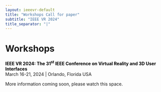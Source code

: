 ```yaml
---
layout: ieeevr-default
title: "Workshops Call for paper"
subtitle: "IEEE VR 2024"
title_separator: "|"
---
```

<!-- Style Sheet for table-->

<div>
    <h1 id="call-for-workshop-papers"> Workshops</h1>
    <p>
        <strong style="color: black">IEEE VR 2024: The 31<sup>st</sup> IEEE Conference on Virtual Reality and 3D User Interfaces</strong><br />
            March 16-21, 2024 | Orlando, Florida USA
    </p>
    <p>
        More information coming soon, please watch this space.
    </p>
    <script>
</div>
 <script> /***

<div>
   
    <p>
        IEEE VR 2024 seeks high-quality contributions to the following 18 workshops. 
        <!-- These will be held virtually on March 12<sup>th</sup>-13<sup>th</sup>.  -->
        For more details, see each workshop's Call for Papers below.
    </p>
    
    <table class="styled-table">

        <tr>
            <th>Workshops</th>
        </tr>
        {% for workshop in site.data.workshops %}
        <tr>
            <td style="font-size: 0.9em;"><a href="#{{ workshop.id }}">{{ workshop.title }}</a></td>
        </tr>
        {% endfor %}
    </table>

    <!-- ------------------------------------------------MASSXR-------------------------------------------------------- -->

    <h2 id="MASSXR"> Multi-modal Affective and Social Behavior Analysis and Synthesis in Extended Reality (MASSXR) </h2>
    <!-- TAKE ME TO THE EVENT START -->
    <!--{% for event in site.data.events %}
    {% if event.id == 'ANIVAE' %}
    {% if event.location %}
    <div class="notice--info">
        <strong style="padding-bottom: 5px;">Take me to the event:</strong>
        <p>
            <strong style="color: black;">Virbela Location:</strong> {{ event.location }} (<a href="/2021/attend/virbela-instructions/#map">MAP</a>)

            {% if event.stream-url %}
            <br />
            {% if event.aindanaoaconteceu %}
            <strong style="color: black;">Watch video stream live:</strong> <a href="{{ event.stream-url }}" target="_blank">HERE</a>
            {% else %}
            <strong style="color: black;">Watch the recorded video stream:</strong> <a href="{{ event.stream-url }}" target="_blank">HERE</a>
            {% endif %}
            {% endif %}
            {% if event.discordurl %}
            <br />
            <strong style="color: black;">Discord Channel:</strong> <a href="https://{{ event.discordurl }}" target="_blank">Open in Browser</a>, <a href="discord://{{ event.discordurl }}">Open in App</a> (Participants only)
            {% endif %}
            {% endif %}
        </p>
    </div>
    {% endif %}
    {% endfor %}-->
    <!-- TAKE ME TO THE EVENT END-->
    
    <p>
        <strong style="color:black;">Website:</strong> <a href="https://sites.google.com/view/massxrworkshop2023" target="_blank">https://sites.google.com/view/massxrworkshop2023</a>
    </p>
    <ul>
        <li> Submission deadline: 9<sup>th</sup> January 2023 </li>
        <li> Notification of results: 20<sup>th</sup> January 2023 </li>
        <li> Camera-ready submission due: 27<sup>rd</sup> January 2023 </li>
    </ul>
    <p>
        The objective of this workshop on Multi-modal Affective and Social Behavior Analysis and Synthesis in Extended Reality is to bring together researchers and practitioners working in the field of social and affective computing with the ones on 3D computer vision and computer graphics/animation and discuss the current state and future directions, opportunities, and challenges. The workshop aims to establish a new platform for the development of immersive embodied intelligence at the intersection of Artificial intelligence (AI) and Extended Reality (XR). We expect that the workshop will provide an opportunity for researchers to develop new techniques and will lead to new collaboration among the participants. 
    </p>
    <p>
        <strong style="color:black;">Principal Organizer:</strong> Zerrin Yumak
    </p>

    <!-- ------------------------------------------------VR4Exergame-------------------------------------------------------- -->

    <h2 id="VR4Exergame"> First Workshop on VR for Exergaming (VR4Exergame) </h2>
    <!-- TAKE ME TO THE EVENT START -->
    <!--{% for event in site.data.events %}
    {% if event.id == 'PrXR' %}
    {% if event.location %}
    <div class="notice--info">
        <strong style="padding-bottom: 5px;">Take me to the event:</strong>
        <p>
            <strong style="color: black;">Virbela Location:</strong> {{ event.location }} (<a href="/2021/attend/virbela-instructions/#map">MAP</a>)

            {% if event.stream-url %}
            <br />
            {% if event.aindanaoaconteceu %}
            <strong style="color: black;">Watch video stream live:</strong> <a href="{{ event.stream-url }}" target="_blank">HERE</a>
            {% else %}
            <strong style="color: black;">Watch the recorded video stream:</strong> <a href="{{ event.stream-url }}" target="_blank">HERE</a>
            {% endif %}
            {% endif %}
            {% if event.discordurl %}
            <br />
            <strong style="color: black;">Discord Channel:</strong> <a href="https://{{ event.discordurl }}" target="_blank">Open in Browser</a>, <a href="discord://{{ event.discordurl }}">Open in App</a> (Participants only)
            {% endif %}
            {% endif %}
        </p>
    </div>
    {% endif %}
    {% endfor %}-->
    <!-- TAKE ME TO THE EVENT END-->
    
    <p>
        <strong style="color:black;">Website:</strong> <a href="https://altecresearch.com/vr4exergame/" target="_blank">https://altecresearch.com/vr4exergame/</a>
    </p>
    <ul>
        <li> Submission deadline: 6<sup>th</sup> January 2023 </li>
        <li> Notification of results: 20<sup>th</sup> January 2023 </li>
        <li> Camera-ready submission due: 3<sup>rd</sup> February 2023 </li>
    </ul>
    <p>
        VR exergames have potential to enable a broad spectrum of users to participate in fitness and rehabilitation activities in immersive social environments. Yet, consumer grade VR systems show only limited ability to realize the adoption of VR exergaming at such scale. Key challenges to enable VR as an engaging, interactive and social alternative to existing practices include – therapeutic benefits to fitness and rehabilitation activities; human factors including the ability to simulate real-world scenarios, long term usage comfort among others; and technical capabilities such as simplified system setup, low multi-user latency, and realistic whole-body immersion. This full-day workshop will bring researchers and industry practitioners together to discuss these new emerging research challenges and technologies. It will consist of keynote speakers, juried paper presentations, and a panel discussion. We invite authors to submit 6-page (plus 1-page for references) research or position papers.
    </p>
    <p>
        <strong style="color:black;">Principal Organizer:</strong> Bhawna Shiwani
    </p>

    <!-- ------------------------------------------------KELVAR-------------------------------------------------------- -->

    <h2 id="KELVAR"> KELVAR Workshop: K-12&#43; Embodied Learning through Virtual and Augmented Reality (KELVAR) </h2>
    <!-- TAKE ME TO THE EVENT START -->
    <!--{% for event in site.data.events %}
    {% if event.id == 'ANIVAE' %}
    {% if event.location %}
    <div class="notice--info">
        <strong style="padding-bottom: 5px;">Take me to the event:</strong>
        <p>
            <strong style="color: black;">Virbela Location:</strong> {{ event.location }} (<a href="/2021/attend/virbela-instructions/#map">MAP</a>)

            {% if event.stream-url %}
            <br />
            {% if event.aindanaoaconteceu %}
            <strong style="color: black;">Watch video stream live:</strong> <a href="{{ event.stream-url }}" target="_blank">HERE</a>
            {% else %}
            <strong style="color: black;">Watch the recorded video stream:</strong> <a href="{{ event.stream-url }}" target="_blank">HERE</a>
            {% endif %}
            {% endif %}
            {% if event.discordurl %}
            <br />
            <strong style="color: black;">Discord Channel:</strong> <a href="https://{{ event.discordurl }}" target="_blank">Open in Browser</a>, <a href="discord://{{ event.discordurl }}">Open in App</a> (Participants only)
            {% endif %}
            {% endif %}
        </p>
    </div>
    {% endif %}
    {% endfor %}-->
    
    <p>
        <strong style="color:black;">Website:</strong> <a href="https://sites.google.com/site/vrkelvar/" target="_blank">https://sites.google.com/site/vrkelvar/</a>
    </p>
    <ul>
        <li> Submission deadline: 14<sup>rd</sup> January 2023 </li>
        <li> Notification of results: 20<sup>th</sup> January 2023 </li>
        <li> Camera-ready submission due: 3<sup>rd</sup> February 2023 </li>
    </ul>
    <p>
        In this workshop we aim to bring together educators, developers and researchers who are interested in creating and deploying XR technologies for the educational contexts of the future.
    </p>
    <p>
        <strong style="color:black;">Principal Organizer:</strong> Steven Cutchin
    </p>

    <!-- ------------------------------------------------TrainingXR-------------------------------------------------------- -->

    <h2 id="TrainingXR"> 4th Annual Workshop on 3D Content Creation for Simulated Training in eXtended Reality (TrainingXR) </h2>
    <!-- TAKE ME TO THE EVENT START -->
    <!--{% for event in site.data.events %}
    {% if event.id == 'SIVE' %}
    {% if event.location %}
    <div class="notice--info">
        <strong style="padding-bottom: 5px;">Take me to the event:</strong>
        <p>
            <strong style="color: black;">Virbela Location:</strong> {{ event.location }} (<a href="/2021/attend/virbela-instructions/#map">MAP</a>)

            {% if event.stream-url %}
            <br />
            {% if event.aindanaoaconteceu %}
            <strong style="color: black;">Watch video stream live:</strong> <a href="{{ event.stream-url }}" target="_blank">HERE</a>
            {% else %}
            <strong style="color: black;">Watch the recorded video stream:</strong> <a href="{{ event.stream-url }}" target="_blank">HERE</a>
            {% endif %}
            {% endif %}
            {% if event.discordurl %}
            <br />
            <strong style="color: black;">Discord Channel:</strong> <a href="https://{{ event.discordurl }}" target="_blank">Open in Browser</a>, <a href="discord://{{ event.discordurl }}">Open in App</a> (Participants only)
            {% endif %}
            {% endif %}
        </p>
    </div>
    {% endif %}
    {% endfor %}-->
    <!-- TAKE ME TO THE EVENT END-->
    
    <p>
        <strong style="color:black;">Website:</strong> <a href="https://sites.google.com/view/trainingxrieeevr2023/trainingxr" target="_blank">https://sites.google.com/view/trainingxrieeevr2023/trainingxr</a>
    </p>
    <ul>
        <li> Submission deadline: 12<sup>th</sup> January 2023 </li>
        <li> Notification of results: 20<sup>th</sup> January 2023 </li>
        <li> Camera-ready submission due: 27<sup>th</sup> January 2023 </li>
    </ul>
    <p>
        This workshop discusses and articulates research visions on using the latest extended reality (VR/AR/MR) technologies for education and training purposes, and on creating immersive 3D virtual content for delivering effective and personalized training experiences. This workshop will gather researchers and practitioners in a variety of computer disciplines related to XR training and content creation. This workshop will accept research papers on these topics. We will also invite renowned speakers from the research community and the industry to give talks related to XR-based training, to inspire the field to further explore this promising direction. 
    </p>
    <p>
        <strong style="color:black;">Principal Organizer:</strong> Lap Fai (Craig) Yu
    </p>

    <!-- ------------------------------------------------ENPT-XR-------------------------------------------------------- -->

    <h2 id="ENPT-XR"> Workshop on Emerging Novel Prototyping Techniques for XR (ENPT XR)   </h2>
    <!-- TAKE ME TO THE EVENT START -->
    <!--{% for event in site.data.events %}
    {% if event.id == 'DISCE' %}
    {% if event.location %}
    <div class="notice--info">
        <strong style="padding-bottom: 5px;">Take me to the event:</strong>
        <p>
            <strong style="color: black;">Virbela Location:</strong> {{ event.location }} (<a href="/2021/attend/virbela-instructions/#map">MAP</a>)

            {% if event.stream-url %}
            <br />
            {% if event.aindanaoaconteceu %}
            <strong style="color: black;">Watch video stream live:</strong> <a href="{{ event.stream-url }}" target="_blank">HERE</a>
            {% else %}
            <strong style="color: black;">Watch the recorded video stream:</strong> <a href="{{ event.stream-url }}" target="_blank">HERE</a>
            {% endif %}
            {% endif %}
            {% if event.discordurl %}
            <br />
            <strong style="color: black;">Discord Channel:</strong> <a href="https://{{ event.discordurl }}" target="_blank">Open in Browser</a>, <a href="discord://{{ event.discordurl }}">Open in App</a> (Participants only)
            {% endif %}
            {% endif %}
        </p>
    </div>
    {% endif %}
    {% endfor %}-->
    <!-- TAKE ME TO THE EVENT END-->
    
    <p>
        <strong style="color:black;">Website:</strong> <a href="http://www.xrprototyping.com" target="_blank">http://www.xrprototyping.com</a>
    </p>
    <ul>
        <li> Submission deadline: 15<sup>th</sup> January 2023 </li>
        <li> Notification of results: 20<sup>th</sup> January 2023 </li>
        <li> Camera-ready submission due: 3<sup>rd</sup> February 2023 </li>
    </ul>
    <p>
        This full-day workshop will bring together researchers and industry practitioners from different backgrounds to discuss the future of prototyping for VR, AR, and 3D User Interfaces, and help chart a course for the future of XR prototyping techniques. 

    </p>

    <p>
        <strong style="color:black;">Principal Organizer:</strong> Assem Kroma
    </p>

    <!-- ------------------------------------------------XRIOS-------------------------------------------------------- -->

    <h2 id="XRIOS"> 2nd International Workshop on eXtended Reality for Industrial and Occupational Support (XRIOS) </h2>
    <!-- TAKE ME TO THE EVENT START -->
    <!--{% for event in site.data.events %}
    {% if event.id == 'ANIVAE' %}
    {% if event.location %}
    <div class="notice--info">
        <strong style="padding-bottom: 5px;">Take me to the event:</strong>
        <p>
            <strong style="color: black;">Virbela Location:</strong> {{ event.location }} (<a href="/2021/attend/virbela-instructions/#map">MAP</a>)

            {% if event.stream-url %}
            <br />
            {% if event.aindanaoaconteceu %}
            <strong style="color: black;">Watch video stream live:</strong> <a href="{{ event.stream-url }}" target="_blank">HERE</a>
            {% else %}
            <strong style="color: black;">Watch the recorded video stream:</strong> <a href="{{ event.stream-url }}" target="_blank">HERE</a>
            {% endif %}
            {% endif %}
            {% if event.discordurl %}
            <br />
            <strong style="color: black;">Discord Channel:</strong> <a href="https://{{ event.discordurl }}" target="_blank">Open in Browser</a>, <a href="discord://{{ event.discordurl }}">Open in App</a> (Participants only)
            {% endif %}
            {% endif %}
        </p>
    </div>
    {% endif %}
    {% endfor %}-->
    <!-- TAKE ME TO THE EVENT END-->
    
    <p>
        <strong style="color:black;">Website:</strong>  <a href="https://sites.google.com/view/xrios" target="_blank">https://sites.google.com/view/xrios</a>
    </p> 
    <ul>
        <li> Submission deadline: 25<sup>th</sup> January 2023 </li>
        <li> Notification of results: 30<sup>th</sup> January 2023 </li>
        <li> Camera-ready submission due: 03<sup>rd</sup> February 2023 </li>
    </ul>
    <p>
        This workshop—eXtended Reality for Industrial and Occupational Supports (XRIOS)—aims to identify the current state of XR research and the gaps in the scope of human factors and ergonomics, mainly related to the industrial and occupational tasks, and discuss potential future research directions. XRIOS will build a community that bridges XR developers, human factors and ergonomics researchers interested in industrial and occupational applications.
    </p>
    <p>
        <strong style="color:black;">Principal Organizer:</strong> Kangsoo Kim
    </p>

    <!-- ------------------------------------------------XRHealth-------------------------------------------------------- -->

    <h2 id="XRHealth"> 2nd XR Health workshop - XR Technologies for Healthcare and Wellbeing </h2>
    <!-- TAKE ME TO THE EVENT START -->
    <!--{% for event in site.data.events %}
    {% if event.id == 'DISCE' %}
    {% if event.location %}
    <div class="notice--info">
        <strong style="padding-bottom: 5px;">Take me to the event:</strong>
        <p>
            <strong style="color: black;">Virbela Location:</strong> {{ event.location }} (<a href="/2021/attend/virbela-instructions/#map">MAP</a>)

            {% if event.stream-url %}
            <br />
            {% if event.aindanaoaconteceu %}
            <strong style="color: black;">Watch video stream live:</strong> <a href="{{ event.stream-url }}" target="_blank">HERE</a>
            {% else %}
            <strong style="color: black;">Watch the recorded video stream:</strong> <a href="{{ event.stream-url }}" target="_blank">HERE</a>
            {% endif %}
            {% endif %}
            {% if event.discordurl %}
            <br />
            <strong style="color: black;">Discord Channel:</strong> <a href="https://{{ event.discordurl }}" target="_blank">Open in Browser</a>, <a href="discord://{{ event.discordurl }}">Open in App</a> (Participants only)
            {% endif %}
            {% endif %}
        </p>
    </div>
    {% endif %}
    {% endfor %}-->
    <!-- TAKE ME TO THE EVENT END-->
    
    <p>
        <strong style="color:black;">Website:</strong> <a href="{{"/assets/contribute/workshops/XR-HealthWorkshopIEEEVR2023-Matias-Volonte.pdf" | relative_url }}" target="_blank">Call for paper</a>
    </p>
    <ul>
        <li> Submission deadline: 10<sup>th</sup> January 2023 </li>
        <li> Notification of results: 13<sup>th</sup> January 2023 </li>
        <li> Camera-ready submission due: 16<sup>th</sup> January 2023 </li>
    </ul>
    <p>
        We aim to gather the intersection of researchers working in the areas of XR for healthcare and wellbeing from the HCI community to come together to share their ideas and discuss possible future grand challenges. 
    </p>
    <p>
        <strong style="color:black;">Principal Organizer:</strong> Matias Volonte
    </p>

    <!-- ------------------------------------------------ReDigiTS-------------------------------------------------------- -->

    <h2 id="ReDigiTS"> 3D Reconstruction, Digital Twinning, and Simulation for Virtual Experiences (ReDigiTS) </h2>
    <!-- TAKE ME TO THE EVENT START -->
    <!--{% for event in site.data.events %}
    {% if event.id == 'WISP' %}
    {% if event.location %}
    <div class="notice--info">
        <strong style="padding-bottom: 5px;">Take me to the event:</strong>
        <p>
            <strong style="color: black;">Virbela Location:</strong> {{ event.location }} (<a href="/2021/attend/virbela-instructions/#map">MAP</a>)

            {% if event.stream-url %}
            <br />
            {% if event.aindanaoaconteceu %}
            <strong style="color: black;">Watch video stream live:</strong> <a href="{{ event.stream-url }}" target="_blank">HERE</a>
            {% else %}
            <strong style="color: black;">Watch the recorded video stream:</strong> <a href="{{ event.stream-url }}" target="_blank">HERE</a>
            {% endif %}
            {% endif %}
            {% if event.discordurl %}
            <br />
            <strong style="color: black;">Discord Channel:</strong> <a href="https://{{ event.discordurl }}" target="_blank">Open in Browser</a>, <a href="discord://{{ event.discordurl }}">Open in App</a> (Participants only)
            {% endif %}
            {% endif %}
        </p>
    </div>
    {% endif %}
    {% endfor %}-->
    <!-- TAKE ME TO THE EVENT END-->
    
    <p>
        <strong style="color:black;">Website:</strong> <a href="https://sites.google.com/view/redigits2023" target="_blank">https://sites.google.com/view/redigits2023</a>
    </p>
    <ul>
        <li> Submission deadline: 5<sup>th</sup> January 2023 </li>
        <li> Notification of results: 20<sup>th</sup> January 2023 </li>
        <li> Camera-ready submission due: 28<sup>th</sup> January 2023 </li>
    </ul>
    <p>
        The aim of this workshop is to attract a collection of high-quality submissions reporting state-of-the-art research activities targeted to the next generation of immersive experiences, reporting the latest methodologies, applications, standards, evaluations, and/or use cases for 3D reconstruction, digital twinning, and simulation for immersive experiences. Despite the pivotal role played by these research directions in the design and development of immersive experiences, they are only partially addressed in the topics of workshops organized in the previous editions of IEEE VR. 
    </p>
    <p>
        <strong style="color:black;">Principal Organizer:</strong> Alberto Cannavò
    </p>

    <!-- ------------------------------------------------Data4XR-------------------------------------------------------- -->

    <h2 id="Data4XR"> Data4XR: Datasets for Developing Intelligent XR Applications </h2>
    
    <!-- TAKE ME TO THE EVENT START -->
    <!--{% for event in site.data.events %}
    {% if event.id == 'VHCIE2021' %}
    {% if event.location %}
    <div class="notice--info">
        <strong style="padding-bottom: 5px;">Take me to the event:</strong>
        <p>
            <strong style="color: black;">Virbela Location:</strong> {{ event.location }} (<a href="/2021/attend/virbela-instructions/#map">MAP</a>)

            {% if event.stream-url %}
            <br />
            {% if event.aindanaoaconteceu %}
            <strong style="color: black;">Watch video stream live:</strong> <a href="{{ event.stream-url }}" target="_blank">HERE</a>
            {% else %}
            <strong style="color: black;">Watch the recorded video stream:</strong> <a href="{{ event.stream-url }}" target="_blank">HERE</a>
            {% endif %}
            {% endif %}
            {% if event.discordurl %}
            <br />
            <strong style="color: black;">Discord Channel:</strong> <a href="https://{{ event.discordurl }}" target="_blank">Open in Browser</a>, <a href="discord://{{ event.discordurl }}">Open in App</a> (Participants only)
            {% endif %}
            {% endif %}
        </p>
    </div>
    {% endif %}
    {% endfor %}-->
    <!-- TAKE ME TO THE EVENT END-->
    
    <p>
        <strong style="color:black;">Website:</strong> <a href="https://sites.google.com/view/ieee-vr-data4xr" target="_blank">https://sites.google.com/view/ieee-vr-data4xr</a>
    </p>
    <ul>
        <li> Submission deadline: 9<sup>th</sup> January 2023 </li>
        <li> Notification of results: 20<sup>th</sup> January 2023 </li>
        <li> Camera-ready submission due: 3<sup>rd</sup> February 2023 </li>
    </ul>
    <p>
        With easy access to standard datasets, they can develop state-of-the-art AI algorithms to achieve excellent prediction performance. However, when XR researchers decide to import these algorithms for developing intelligent immersive interactive applications, the lack of publicly available datasets arises as a challenge despite advanced AI algorithms being developed.
 
    </p>
    <p>
        Many works related to datasets have been published, e.g., MINIST, ImageNet, CIFAR-10, etc. To unleash the full power of XR, the community also needs standard datasets for developing data-driven models with machine/deep learning. The 2nd workshop on Datasets for Developing Intelligent XR Applications (Data4XR), hosted by the IEEE VR 2023, proposes a meaningful platform for domain researchers to find valuable resources and develop collaborations across labs. It aims to promote XR research by involving artificial intelligence.
    </p>
    <p>
        <strong style="color:black;">Principal Organizer:</strong> Yuyang Wang
    </p>

    <!-- ------------------------------------------------MixReal-------------------------------------------------------- -->

    <h2 id="MixReal"> Mixing Realities: Cross-reality Visualization, Interaction, and Collaboration </h2>
    <!-- TAKE ME TO THE EVENT START -->
    <!--{% for event in site.data.events %}
    {% if event.id == 'ANIVAE' %}
    {% if event.location %}
    <div class="notice--info">
        <strong style="padding-bottom: 5px;">Take me to the event:</strong>
        <p>
            <strong style="color: black;">Virbela Location:</strong> {{ event.location }} (<a href="/2021/attend/virbela-instructions/#map">MAP</a>)

            {% if event.stream-url %}
            <br />
            {% if event.aindanaoaconteceu %}
            <strong style="color: black;">Watch video stream live:</strong> <a href="{{ event.stream-url }}" target="_blank">HERE</a>
            {% else %}
            <strong style="color: black;">Watch the recorded video stream:</strong> <a href="{{ event.stream-url }}" target="_blank">HERE</a>
            {% endif %}
            {% endif %}
            {% if event.discordurl %}
            <br />
            <strong style="color: black;">Discord Channel:</strong> <a href="https://{{ event.discordurl }}" target="_blank">Open in Browser</a>, <a href="discord://{{ event.discordurl }}">Open in App</a> (Participants only)
            {% endif %}
            {% endif %}
        </p>
    </div>
    {% endif %}
    {% endfor %}-->
    <!-- TAKE ME TO THE EVENT END-->
    
    <p>
        <strong style="color:black;">Website:</strong> <a href="{{"/assets/contribute/workshops/MixingRealitiesIEEEVR2023-LingyunYu.pdf" | relative_url }}" target="_blank">Call for paper</a>
    </p>
    <ul>
        <li> Submission deadline: 15<sup>th</sup> January 2023 </li>
        <li> Notification of results: 20<sup>th</sup> January 2023 </li>
        <li> Camera-ready submission due: 3<sup>rd</sup> February 2023 </li>
    </ul>
    <p>
        Cross-reality systems offer different levels of virtuality/physicality to users and enable them to move back and forth between the reality-virtuality continuums in a seamless way. Immersive AR/VR HMDs  have become the main tools that enable cross-reality interaction. 
    </p>
    <p>
    Immersive analytics has become a significant research field with applications in natural sciences in contexts that require users’ understanding, exploration, and communication about high-dimensional data. Cross-reality provides users with the possibility of switching visual representations between systems using different degrees of virtuality and allows users to interact with data across multiple technologies. 
    </p>
    <p>
    The goal of the workshop is to provide an opportunity for researchers from VR/MR/AR, HCI and Visualization fields to submit their original ideas, work-in-progress contribution, and position papers on the design of interactive systems for effective cross-reality visualization, interaction, and collaboration.
    </p>
    <p>
        <strong style="color:black;">Principal Organizer:</strong> Hai-Ning Liang
    </p>
    
    <!-- ------------------------------------------------WIVL-------------------------------------------------------- -->

    <h2 id="WIVL"> Workshop on Immersive Visualization Laboratories - Past, Present and Future.  </h2>
    <!-- TAKE ME TO THE EVENT START -->
    <!--{% for event in site.data.events %}
    {% if event.id == 'DISCE' %}
    {% if event.location %}
    <div class="notice--info">
        <strong style="padding-bottom: 5px;">Take me to the event:</strong>
        <p>
            <strong style="color: black;">Virbela Location:</strong> {{ event.location }} (<a href="/2021/attend/virbela-instructions/#map">MAP</a>)

            {% if event.stream-url %}
            <br />
            {% if event.aindanaoaconteceu %}
            <strong style="color: black;">Watch video stream live:</strong> <a href="{{ event.stream-url }}" target="_blank">HERE</a>
            {% else %}
            <strong style="color: black;">Watch the recorded video stream:</strong> <a href="{{ event.stream-url }}" target="_blank">HERE</a>
            {% endif %}
            {% endif %}
            {% if event.discordurl %}
            <br />
            <strong style="color: black;">Discord Channel:</strong> <a href="https://{{ event.discordurl }}" target="_blank">Open in Browser</a>, <a href="discord://{{ event.discordurl }}">Open in App</a> (Participants only)
            {% endif %}
            {% endif %}
        </p>
    </div>
    {% endif %}
    {% endfor %}-->
    <!-- TAKE ME TO THE EVENT END-->
    
    <p>
        <strong style="color:black;">Website:</strong> <a href="https://ivl-workshop.github.io/" target="_blank">https://ivl-workshop.github.io/</a>
    </p>
    <ul>
        <li> Submission deadline: 13<sup>th</sup> January 2023 </li>
        <li> Notification of results: 20<sup>th</sup> January 2023 </li>
        <li> Camera-ready submission due: 3<sup>rd</sup> February 2023 </li>
    </ul>
    <p>
        The goal of this workshop is to gather practitioners from immersive visualization laboratories to share their success stories, information about their hardware setups and the software they used and/or developed.  Discussion can also include "not-so-successful" stories with lessons learned and workshop participants will also come together to discuss the future of large-scale immersive visualization labs. We also hope to bring visualization practitioners together to advance the way our field works with immersive visualization hardware and software frameworks for a sustainable immersive visualization laboratory.
    </p>
    <p>
        <strong style="color:black;">Principal Organizer:</strong> William Sherman
    </p>

    <!-- ------------------------------------------------SecImmeWorld-------------------------------------------------------- -->

    <h2 id="SecImmeWorld"> First Workshop on Security and Privacy for Immersive Virtual Worlds (Secure Immersive Worlds) </h2>
    
    <p>
        <strong style="color:black;">Website:</strong> <a href="{{"/assets/contribute/workshops/SecurityandPrivacyforSecureImmersiveWorlds-SeanBanerjee.pdf" | relative_url }}" target="_blank">Call for paper</a>
    </p>
    <ul>
        <li> Submission deadline: 6<sup>th</sup> January 2023 </li>
        <li> Notification of results: 20<sup>th</sup> January 2023 </li>
        <li> Camera-ready submission due: 3<sup>rd</sup> February 2023 </li>
    </ul>
    <p>
        As critical applications in healthcare, education, finance, teleoperation, and retail emerge in the future immersive worlds, ensuring security and privacy of users from internal and external attacks becomes vital. A significant quantity of sensitive data is likely to be generated by the widespread adoption of VR/XR/MR/AR technologies in "serious" immersive worlds. Traditional approaches for security and privacy fail to capture the subtleties of *R hardware/software systems and the impact of human behavior. The Secure Immersive Worlds workshop aims to cover these open research and technological challenges and garner ideas in ensuring continued security and privacy of users in serious immersive worlds. The full-day workshop will bring researchers and industry practitioners together to discuss these new emerging research challenges and technologies. The workshop will consist of keynote speakers, juried paper presentations, and a panel discussion. 
    </p>
    <p>
        <strong style="color:black;">Principal Organizer:</strong> Sean Banerjee
    </p>

    <!-- ------------------------------------------------EUCHS-------------------------------------------------------- -->

    <h2 id="EUCHS"> Enhancing User Comfort, Health and Safety in VR and AR  </h2>
    <!-- TAKE ME TO THE EVENT START -->
    <!--{% for event in site.data.events %}
    {% if event.id == 'DISCE' %}
    {% if event.location %}
    <div class="notice--info">
        <strong style="padding-bottom: 5px;">Take me to the event:</strong>
        <p>
            <strong style="color: black;">Virbela Location:</strong> {{ event.location }} (<a href="/2021/attend/virbela-instructions/#map">MAP</a>)

            {% if event.stream-url %}
            <br />
            {% if event.aindanaoaconteceu %}
            <strong style="color: black;">Watch video stream live:</strong> <a href="{{ event.stream-url }}" target="_blank">HERE</a>
            {% else %}
            <strong style="color: black;">Watch the recorded video stream:</strong> <a href="{{ event.stream-url }}" target="_blank">HERE</a>
            {% endif %}
            {% endif %}
            {% if event.discordurl %}
            <br />
            <strong style="color: black;">Discord Channel:</strong> <a href="https://{{ event.discordurl }}" target="_blank">Open in Browser</a>, <a href="discord://{{ event.discordurl }}">Open in App</a> (Participants only)
            {% endif %}
            {% endif %}
        </p>
    </div>
    {% endif %}
    {% endfor %}-->
    <!-- TAKE ME TO THE EVENT END-->
    
    <p>
        <strong style="color:black;">Website:</strong> <a href="{{"/assets/contribute/workshops/EUCHSARVR-CFP-ArashMahnan.pdf" | relative_url }}" target="_blank">Call for paper</a>
    </p>
    <ul>
        <li> Submission deadline: 10<sup>th</sup> January 2023 </li>
        <li> Notification of results: 20<sup>th</sup> January 2023 </li>
        <li> Camera-ready submission due: 3<sup>rd</sup> February 2023 </li>
    </ul>
    <p>
        Over the last few years, we have seen an increase in consumer AR and VR devices. Consequently, there is a plethora of new content being created for consumption such as games, social/meeting applications, therapeutic applications, and more. However, widespread acceptance of AR and VR is dependent on user comfort, health, and safety. So, these issues are becoming increasingly important aspects of AR and VR use to research and discuss. 

    </p>
    <p>
    This workshop will provide a venue to present, discuss, and brainstorm issues around user comfort, health and safety. The topics to be considered include, but are not limited to, visually induced motion sickness, perceptual and cognitive distraction, comfort, long-term use and other psychological and physical issues relevant to AR and VR usage. We are interested in all factors that may impact the adoption and retention of use of AR and VR in either the general public or in specific user groups such as medical professionals, industrial or knowledge workers.
    </p>
    <p>
        <strong style="color:black;">Principal Organizer:</strong> Arash Mahnan
    </p>

    <!-- ------------------------------------------------WISP-------------------------------------------------------- -->

    <h2 id="WISP"> Workshop on Immersive Sickness Prevention (WISP) </h2>
    <!-- TAKE ME TO THE EVENT START -->
    <!--{% for event in site.data.events %}
    {% if event.id == 'ANIVAE' %}
    {% if event.location %}
    <div class="notice--info">
        <strong style="padding-bottom: 5px;">Take me to the event:</strong>
        <p>
            <strong style="color: black;">Virbela Location:</strong> {{ event.location }} (<a href="/2021/attend/virbela-instructions/#map">MAP</a>)

            {% if event.stream-url %}
            <br />
            {% if event.aindanaoaconteceu %}
            <strong style="color: black;">Watch video stream live:</strong> <a href="{{ event.stream-url }}" target="_blank">HERE</a>
            {% else %}
            <strong style="color: black;">Watch the recorded video stream:</strong> <a href="{{ event.stream-url }}" target="_blank">HERE</a>
            {% endif %}
            {% endif %}
            {% if event.discordurl %}
            <br />
            <strong style="color: black;">Discord Channel:</strong> <a href="https://{{ event.discordurl }}" target="_blank">Open in Browser</a>, <a href="discord://{{ event.discordurl }}">Open in App</a> (Participants only)
            {% endif %}
            {% endif %}
        </p>
    </div>
    {% endif %}
    {% endfor %}-->
    <!-- TAKE ME TO THE EVENT END-->
    
    <p>
        <strong style="color:black;">Website:</strong> <a href="https://sites.google.com/umn.edu/wisp" target="_blank">https://sites.google.com/umn.edu/wisp</a>
    </p>
    <ul>
        <li> Submission deadline: 13<sup>th</sup> January 2023 </li>
        <li> Notification of results: 20<sup>th</sup> January 2023 </li>
        <li> Camera-ready submission due: 27<sup>th</sup> January 2023 </li>
    </ul>
    <p>
        The workshop is intended to foster discussion between researchers, developers, and practitioners interested in addressing cybersickness, one of the most significant usability issues in VR. Although immersive technologies have been advancing rapidly, their rate of public adoption has been slowed by the fact that many users experience physical discomfort during or after the use of VR devices, with symptomatic characteristics similar to motion sickness. The workshop will include research papers that report study results, novel interaction techniques, or technological interventions aimed towards understanding and mitigating cybersickness, as well as position papers describing early-stage concepts, preliminary results, or case studies from industry. We hope that the results of the workshop and the discussions will lead to improved design practices, new technological approaches, and a better understanding of the causes of immersive sickness.
    </p>
    <p>
        <strong style="color:black;">Principal Organizer:</strong> Isayas Berhe Adhanom
    </p>

    <h2 id="ANIVAE-2023"> 6<sup>th</sup> IEEE VR Internal Workshop on Animation in Virtual and Augmented Environments (ANIVAE-2023) </h2>
    
    <!-- TAKE ME TO THE EVENT START -->
    <!--{% for event in site.data.events %}
    {% if event.id == 'ANIVAE-2023' %}
    {% if event.location %}
    <div class="notice--info">
        <strong style="padding-bottom: 5px;">Take me to the event:</strong>
        <p>
            <strong style="color: black;">Virbela Location:</strong> {{ event.location }} (<a href="/2021/attend/virbela-instructions/#map">MAP</a>)

            {% if event.stream-url %}
            <br />
            {% if event.aindanaoaconteceu %}
            <strong style="color: black;">Watch video stream live:</strong> <a href="{{ event.stream-url }}" target="_blank">HERE</a>
            {% else %}
            <strong style="color: black;">Watch the recorded video stream:</strong> <a href="{{ event.stream-url }}" target="_blank">HERE</a>
            {% endif %}
            {% endif %}
            {% if event.discordurl %}
            <br />
            <strong style="color: black;">Discord Channel:</strong> <a href="https://{{ event.discordurl }}" target="_blank">Open in Browser</a>, <a href="discord://{{ event.discordurl }}">Open in App</a> (Participants only)
            {% endif %}
            {% endif %}
        </p>
    </div>
    {% endif %}
    {% endfor %}-->
    <!-- TAKE ME TO THE EVENT END-->
    
    <p>
        <strong style="color:black;">Website:</strong> <a href="https://anivae.fhstp.ac.at/" target="_blank"> https://anivae.fhstp.ac.at/ </a>
    </p>
    <ul>
        <li> Submission deadline: 2<sup>nd</sup> January 2023 </li>
        <li> Notification of results: 20<sup>th</sup> January 2023 </li>
        <li> Camera-ready submission due: 30<sup>th</sup> January 2023 </li>
    </ul>
    <p>
        Connecting specialists from various digital humanities research areas (such as animation, games and media studies), with experts from both vision-oriented computer science areas (such as computer graphics or information visualization), and experts from technically-oriented computer science areas (such as data integration, internet-of-things or smart automation), the ANIVAE workshops aims to create an open and exciting environment. By encouraging synergies of interdisciplinary approaches, the workshop maps animation within the AVR context from different angles and creates new knowledge in this research field.   
    </p>
    <p>
        <strong style="color:black;">Principal Organizer:</strong> Thomas Moser
    </p>
    
    <!-- ------------------------------------------------I-Meta-------------------------------------------------------- -->

    <h2 id="I-Meta"> Industrial Metaverse (I-Meta) </h2>
    <!-- TAKE ME TO THE EVENT START -->
    <!--{% for event in site.data.events %}
    {% if event.id == 'ANIVAE' %}
    {% if event.location %}
    <div class="notice--info">
        <strong style="padding-bottom: 5px;">Take me to the event:</strong>
        <p>
            <strong style="color: black;">Virbela Location:</strong> {{ event.location }} (<a href="/2021/attend/virbela-instructions/#map">MAP</a>)

            {% if event.stream-url %}
            <br />
            {% if event.aindanaoaconteceu %}
            <strong style="color: black;">Watch video stream live:</strong> <a href="{{ event.stream-url }}" target="_blank">HERE</a>
            {% else %}
            <strong style="color: black;">Watch the recorded video stream:</strong> <a href="{{ event.stream-url }}" target="_blank">HERE</a>
            {% endif %}
            {% endif %}
            {% if event.discordurl %}
            <br />
            <strong style="color: black;">Discord Channel:</strong> <a href="https://{{ event.discordurl }}" target="_blank">Open in Browser</a>, <a href="discord://{{ event.discordurl }}">Open in App</a> (Participants only)
            {% endif %}
            {% endif %}
        </p>
    </div>
    {% endif %}
    {% endfor %}-->
    <!-- TAKE ME TO THE EVENT END-->
    
    <p>
        <strong style="color:black;">Website:</strong> <a href="{{"/assets/contribute/workshops/Industrial-Metaverse.pdf" | relative_url }}" target="_blank">Call for paper</a>
    </p>
    <ul>
        <li> Submission deadline: 15<sup>th</sup> January 2023 </li>
        <li> Notification of results: 20<sup>th</sup> January 2023 </li>
        <li> Camera-ready submission due: 3<sup>rd</sup> February 2023 </li>
    </ul>
    <p>
        I-Meta intends to invite all researchers and practitioners to participate and discuss new theories, architectures, technologies, patterns, or application scenarios of industrial metaverse, to share new scientific findings or practical achievements, and to describe the future vision of industrial metaverse for fostering new ideas.
    </p>
    <p>
        <strong style="color:black;">Principal Organizer:</strong> Hongming Cai, Shuangjiu Xiao, Bingqing Shen
    </p>

    <!-- ------------------------------------------------ARES-------------------------------------------------------- -->

    <h2 id="ARES"> ARES - Augmented Reality Enabling Superhuman Sports + Serious Games (2nd Annual Workshop) </h2>
    <!-- TAKE ME TO THE EVENT START -->
    <!--{% for event in site.data.events %}
    {% if event.id == 'DISCE' %}
    {% if event.location %}
    <div class="notice--info">
        <strong style="padding-bottom: 5px;">Take me to the event:</strong>
        <p>
            <strong style="color: black;">Virbela Location:</strong> {{ event.location }} (<a href="/2021/attend/virbela-instructions/#map">MAP</a>)

            {% if event.stream-url %}
            <br />
            {% if event.aindanaoaconteceu %}
            <strong style="color: black;">Watch video stream live:</strong> <a href="{{ event.stream-url }}" target="_blank">HERE</a>
            {% else %}
            <strong style="color: black;">Watch the recorded video stream:</strong> <a href="{{ event.stream-url }}" target="_blank">HERE</a>
            {% endif %}
            {% endif %}
            {% if event.discordurl %}
            <br />
            <strong style="color: black;">Discord Channel:</strong> <a href="https://{{ event.discordurl }}" target="_blank">Open in Browser</a>, <a href="discord://{{ event.discordurl }}">Open in App</a> (Participants only)
            {% endif %}
            {% endif %}
        </p>
    </div>
    {% endif %}
    {% endfor %}-->
    <!-- TAKE ME TO THE EVENT END-->
    
    <p>
        <strong style="color:black;">Website:</strong> <a href="https://wiki.tum.de/pages/viewpage.action?pageId=1003688592" target="_blank">https://wiki.tum.de/pages/viewpage.action?pageId=1003688592</a>
    </p>
    <ul>
        <li> Submissions due: 10<sup>th</sup> January 2023 </li>
        <li> Notification of results: 20<sup>th</sup> January 2023 </li>
        <li> Camera-ready submission due: 3<sup>rd</sup> February 2023 </li>
    </ul>
    <p>
    <ul>
        <li>a. Introduction to the topic of Serious Games and Superhuman Sports (Organizers)</li>
        <li>b. Overview about the current research (Organizers)</li>
        <li>c. Paper Presentations (Organizers & Participants)</li>
        <li>d. Discussion, Future Work, Collaboration</li>
    </ul>
    </p>
    <p>
        <strong style="color:black;">Principal Organizer:</strong> Christian Eichhorn
    </p>
    

<!-- ------------------------------------------------OAT-------------------------------------------------------- -->

    <h2 id="OAT"> Open Access Tools and libraries for virtual reality (OAT) </h2>
    <!-- TAKE ME TO THE EVENT START -->
    <!--{% for event in site.data.events %}
    {% if event.id == 'ANIVAE' %}
    {% if event.location %}
    <div class="notice--info">
        <strong style="padding-bottom: 5px;">Take me to the event:</strong>
        <p>
            <strong style="color: black;">Virbela Location:</strong> {{ event.location }} (<a href="/2021/attend/virbela-instructions/#map">MAP</a>)

            {% if event.stream-url %}
            <br />
            {% if event.aindanaoaconteceu %}
            <strong style="color: black;">Watch video stream live:</strong> <a href="{{ event.stream-url }}" target="_blank">HERE</a>
            {% else %}
            <strong style="color: black;">Watch the recorded video stream:</strong> <a href="{{ event.stream-url }}" target="_blank">HERE</a>
            {% endif %}
            {% endif %}
            {% if event.discordurl %}
            <br />
            <strong style="color: black;">Discord Channel:</strong> <a href="https://{{ event.discordurl }}" target="_blank">Open in Browser</a>, <a href="discord://{{ event.discordurl }}">Open in App</a> (Participants only)
            {% endif %}
            {% endif %}
        </p>
    </div>
    {% endif %}
    {% endfor %}-->
    <!-- TAKE ME TO THE EVENT END-->
    
    <p>
        <strong style="color:black;">Website:</strong> <a href="https://openvrlab.github.io/" target="_blank">https://openvrlab.github.io/</a>
    </p>
    <ul>
        <li> Submission deadline: 13<sup>th</sup> January 2023 </li>
        <li> Notification of results: 16<sup>th</sup> January 2023 </li>
        <li> Camera-ready submission due: 29<sup>th</sup> January 2023 </li>
    </ul>
    <p>
        Virtual reality researchers and developers need tools to develop state of the art technologies that will help advance knowledge. The goal of this workshop is promoting open-Source tools which can be modified or redistributed. Open access tools are critical to eliminate redundancies and increase world research collaboration in VR. At a time that academic research needs to move as fast as the industry, collaboration and shared tools are the best way to do it.
    </p>
    <p>
        <strong style="color:black;">Principal Organizer:</strong> Matias Volonte
    </p>        
</div> 
***/</script>